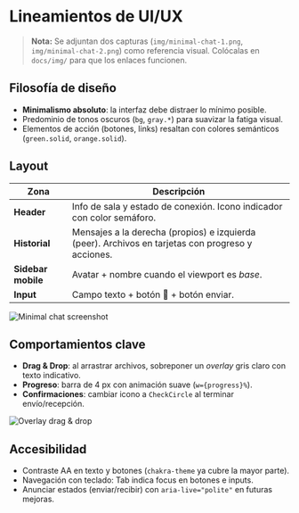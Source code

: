 # Lineamientos de UI/UX

> **Nota:** Se adjuntan dos capturas (`img/minimal-chat-1.png`, `img/minimal-chat-2.png`) como referencia visual. Colócalas en `docs/img/` para que los enlaces funcionen.

## Filosofía de diseño

- **Minimalismo absoluto**: la interfaz debe distraer lo mínimo posible.
- Predominio de tonos oscuros (`bg`, `gray.*`) para suavizar la fatiga visual.
- Elementos de acción (botones, links) resaltan con colores semánticos (`green.solid`, `orange.solid`).

## Layout

| Zona               | Descripción                                                                                       |
| ------------------ | ------------------------------------------------------------------------------------------------- |
| **Header**         | Info de sala y estado de conexión. Icono indicador con color semáforo.                            |
| **Historial**      | Mensajes a la derecha (propios) e izquierda (peer). Archivos en tarjetas con progreso y acciones. |
| **Sidebar mobile** | Avatar + nombre cuando el viewport es _base_.                                                     |
| **Input**          | Campo texto + botón 📎 + botón enviar.                                                            |

![Minimal chat screenshot](img/minimal-chat-1.png)

## Comportamientos clave

- **Drag & Drop**: al arrastrar archivos, sobreponer un _overlay_ gris claro con texto indicativo.
- **Progreso**: barra de 4 px con animación suave (`w={progress}%`).
- **Confirmaciones**: cambiar icono a `CheckCircle` al terminar envío/recepción.

![Overlay drag & drop](img/minimal-chat-2.png)

## Accesibilidad

- Contraste AA en texto y botones (`chakra-theme` ya cubre la mayor parte).
- Navegación con teclado: Tab indica focus en botones e inputs.
- Anunciar estados (enviar/recibir) con `aria-live="polite"` en futuras mejoras.
